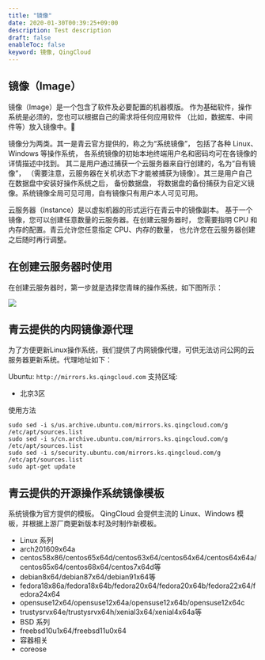 ```yaml
---
title: "镜像"
date: 2020-01-30T00:39:25+09:00
description: Test description
draft: false
enableToc: false
keyword: 镜像, QingCloud
---
```


## 镜像（Image）

镜像（Image）是一个包含了软件及必要配置的机器模版。 作为基础软件，操作系统是必须的，您也可以根据自己的需求将任何应用软件 （比如，数据库、中间件等）放入镜像中。

镜像分为两类。其一是青云官方提供的，称之为“系统镜像”， 包括了各种 Linux、Windows 等操作系统， 各系统镜像的初始本地终端用户名和密码均可在各镜像的详情描述中找到。 其二是用户通过捕获一个云服务器来自行创建的，名为“自有镜像”， （需要注意，云服务器在关机状态下才能被捕获为镜像）。其三是用户自己在数据盘中安装好操作系统之后， 备份数据盘， 将数据盘的备份捕获为自定义镜像。系统镜像全局可见可用，自有镜像只有用户本人可见可用。

云服务器（Instance）是以虚拟机器的形式运行在青云中的镜像副本。 基于一个镜像，您可以创建任意数量的云服务器。在创建云服务器时， 您需要指明 CPU 和内存的配置。青云允许您任意指定 CPU、内存的数量， 也允许您在云服务器创建之后随时再行调整。



## 在创建云服务器时使用

在创建云服务器时，第一步就是选择您青睐的操作系统，如下图所示：

![](/compute/vm/intro/_images/create_instance_choose_image.png)

## 青云提供的内网镜像源代理

为了方便更新Linux操作系统，我们提供了内网镜像代理，可供无法访问公网的云服务器更新系统。代理地址如下：

Ubuntu: `http://mirrors.ks.qingcloud.com`
支持区域:
  * 北京3区

使用方法

```
sudo sed -i s/us.archive.ubuntu.com/mirrors.ks.qingcloud.com/g /etc/apt/sources.list
sudo sed -i s/cn.archive.ubuntu.com/mirrors.ks.qingcloud.com/g /etc/apt/sources.list
sudo sed -i s/security.ubuntu.com/mirrors.ks.qingcloud.com/g /etc/apt/sources.list
sudo apt-get update
```

## 青云提供的开源操作系统镜像模板

系统镜像为官方提供的模板。 QingCloud 会提供主流的 Linux、Windows 模板，并根据上游厂商更新版本时及时制作新模板。

* Linux 系列
 * arch201609x64a
 * centos58x86/centos65x64d/centos63x64/centos64x64/centos64x64a/centos65x64/centos68x64/centos7x64d等
 * debian8x64/debian87x64/debian91x64等
 * fedora18x86a/fedora18x64b/fedora20x64/fedora20x64b/fedora22x64/fedora24x64
 * opensuse12x64/opensuse12x64a/opensuse12x64b/opensuse12x64c
 * trustysrvx64e/trustysrvx64h/xenial3x64/xenial4x64a等
* BSD 系列
 * freebsd10u1x64/freebsd11u0x64
* 容器相关
 * coreose

